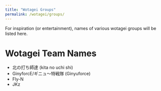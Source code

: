 ```yaml
---
title: "Wotagei Groups"
permalink: /wotagei/groups/
---
```


For inspiration (or entertainment), names of various wotagei groups will be listed here.

# Wotagei Team Names
+ 北の打ち師達 (kita no uchi shi)
+ GinyforcE/ギニュ～特戦隊 (Ginyuforce)
+ Fly-N
+ JKz

